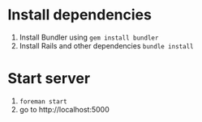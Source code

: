 # Install dependencies

1. Install Bundler using `gem install bundler`
2. Install Rails and other dependencies `bundle install`

# Start server

1. `foreman start`
2. go to http://localhost:5000

